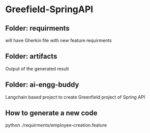 # Greefield-SpringAPI

## Folder: requirments

will have Gherkin file with new feature requirments

## Folder: artifacts

Output of the generated result

## Folder: ai-engg-buddy

Langchain based project to create Greenfield project of Spring API

## How to generate a new code

python ./requirments/employee-creation.feature 

